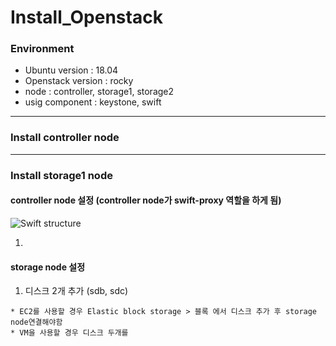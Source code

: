# Install_Openstack


### Environment

* Ubuntu version : 18.04
* Openstack version : rocky
* node : controller, storage1, storage2
* usig component : keystone, swift

---

### Install controller node


---

### Install storage1 node

#### controller node 설정 (controller node가 swift-proxy 역할을 하게 됨)

![Swift structure](https://www.google.com/url?sa=i&source=images&cd=&cad=rja&uact=8&ved=2ahUKEwjz3_nU0LbhAhXFXLwKHT-IDw4QjRx6BAgBEAU&url=https%3A%2F%2Ftino1b2be.com%2Finstall-swift-on-a-single-vm-with-tempauth-no-openstackswiftstack-client%2F&psig=AOvVaw31JWwCfPscLaG8KtjwrxJ4&ust=1554473859062342)

1. 


#### storage node 설정

1. 디스크 2개 추가 (sdb, sdc)
```
* EC2를 사용할 경우 Elastic block storage > 블록 에서 디스크 추가 후 storage node연결해야함
* VM을 사용할 경우 디스크 두개를 
```
